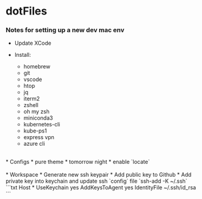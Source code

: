 # dotFiles

### Notes for setting up a new dev mac env

* Update XCode 

* Install:
    * homebrew
    * git
    * vscode
    * htop
    * jq
    * iterm2
    * zshell
    * oh my zsh
    * miniconda3
    * kubernetes-cli
    * kube-ps1
    * express vpn
    * azure cli  
<br>
* Configs
    * pure theme
    * tomorrow night
    * enable `locate`
<br>
<br>
* Workspace
  * Generate new ssh keypair
  * Add public key to Github 
  * Add private key into keychain and update ssh `config` file
  `ssh-add -K ~/.ssh` 
   ```txt
   Host *
    UseKeychain yes
    AddKeysToAgent yes
    IdentityFile ~/.ssh/id_rsa
   ```
